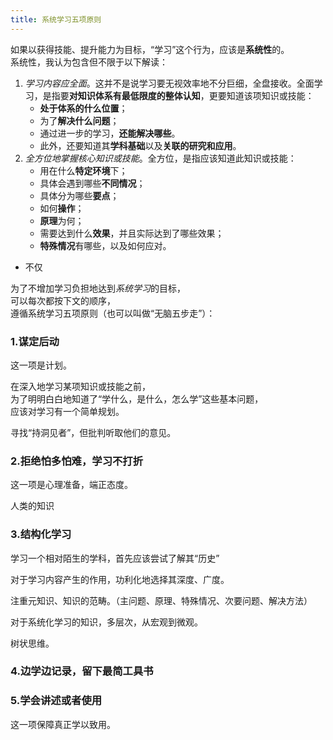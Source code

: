```yaml
---
title: 系统学习五项原则
---
```



如果以获得技能、提升能力为目标，“学习”这个行为，应该是**系统性**的。
<br>系统性，我认为包含但不限于以下解读：

1. *学习内容应全面*。这并不是说学习要无视效率地不分巨细，全盘接收。全面学习，是指要**对知识体系有最低限度的整体认知**，更要知道该项知识或技能：
    * **处于体系的什么位置**；
    * 为了**解决什么问题**；
    * 通过进一步的学习，**还能解决哪些**。
    * 此外，还要知道其**学科基础**以及**关联的研究和应用**。
2. *全方位地掌握核心知识或技能*。全方位，是指应该知道此知识或技能：
    * 用在什么**特定环境**下；
    * 具体会遇到哪些**不同情况**；
    * 具体分为哪些**要点**；
    * 如何**操作**；
    * **原理**为何；
    * 需要达到什么**效果**，并且实际达到了哪些效果；
    * **特殊情况**有哪些，以及如何应对。
  * 不仅

为了不增加学习负担地达到*系统学习*的目标，
<br>可以每次都按下文的顺序，
<br>遵循系统学习五项原则（也可以叫做“无脑五步走”）：

### 1.谋定后动

这一项是计划。

在深入地学习某项知识或技能之前，
<br>为了明明白白地知道了“学什么，是什么，怎么学”这些基本问题，
<br>应该对学习有一个简单规划。

寻找“持洞见者”，但批判听取他们的意见。


### 2.拒绝怕多怕难，学习不打折

这一项是心理准备，端正态度。

人类的知识

### 3.结构化学习

学习一个相对陌生的学科，首先应该尝试了解其“历史”

对于学习内容产生的作用，功利化地选择其深度、广度。

注重元知识、知识的范畴。（主问题、原理、特殊情况、次要问题、解决方法）

对于系统化学习的知识，多层次，从宏观到微观。

树状思维。

### 4.边学边记录，留下最简工具书

### 5.学会讲述或者使用

这一项保障真正学以致用。